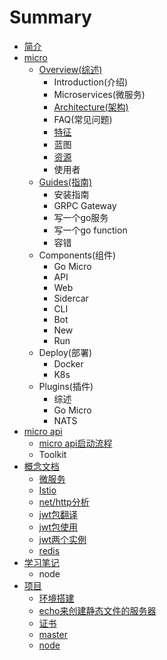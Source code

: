 # Summary

* [简介](README.md)
* [micro](micro.md)
  * [Overview\(综述\)](micro/overviewzong-8ff029.md)
    * Introduction\(介绍\)
    * Microservices\(微服务\)
    * [Architecture\(架构\)](micro/overviewzong-8ff029/architecturejia-678429.md)
    * FAQ\(常见问题\)
    * [特征](micro/overviewzong-8ff029/featureste-5f8129.md)
    * 蓝图
    * [资源](micro/overviewzong-8ff029/resources.md)
    * 使用者
  * [Guides\(指南\)](micro/guideszhi-535729.md)
    * 安装指南
    * GRPC Gateway
    * 写一个go服务
    * 写一个go function
    * 容错
  * Components\(组件\)
    * Go Micro
    * API
    * Web
    * Sidercar
    * CLI
    * Bot
    * New
    * Run
  * Deploy\(部署\)
    * Docker
    * K8s
  * Plugins\(插件\)
    * 综述
    * Go Micro
    * NATS
* [micro api](micro-api.md)
  * [micro api启动流程](micro-api/micro-apiqi-dong-liu-cheng.md)
  * Toolkit
* [概念文档](gai-nian-wen-dang.md)
  * [微服务](gai-nian-wen-dang/wei-fu-wu.md)
  * [Istio](gai-nian-wen-dang/istio.md)
  * [net/http分析](gai-nian-wen-dang/nethttpfen-xi.md)
  * [jwt包翻译](gai-nian-wen-dang/jwtbao-fan-yi.md)
  * [jwt包使用](gai-nian-wen-dang/jwtbao-shi-yong.md)
  * [jwt两个实例](gai-nian-wen-dang/jwtliang-ge-shi-li.md)
  * [redis](gai-nian-wen-dang/redis.md)
* [学习笔记](xue-xi-bi-ji.md)
  * node
* [项目](xiang-mu.md)
  * [环境搭建](xiang-mu/huan-jing-da-jian.md)
  * [echo来创建静态文件的服务器](xiang-mu/echolai-chuang-jian-jing-tai-wen-jian-de-fu-wu-qi.md)
  * [证书](xiang-mu/zheng-shu.md)
  * [master](xiang-mu/master.md)
  * [node](xiang-mu/node.md)

